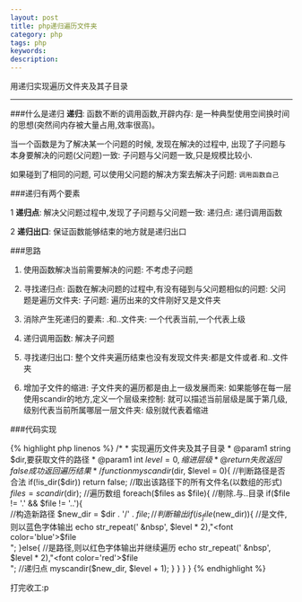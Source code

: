 ```yaml
---
layout: post
title: php递归遍历文件夹
category: php
tags: php
keywords: 
description: 
---
```


用递归实现遍历文件夹及其子目录
***
###什么是递归
**递归**: 函数不断的调用函数,开辟内存: 是一种典型使用空间换时间的思想(突然间内存被大量占用,效率很高)。

当一个函数是为了解决某一个问题的时候, 发现在解决的过程中, 出现了子问题与本身要解决的问题(父问题)一致: 子问题与父问题一致,只是规模比较小.

如果碰到了相同的问题, 可以使用父问题的解决方案去解决子问题: `调用函数自己`

###递归有两个要素

1 **递归点**: 解决父问题过程中,发现了子问题与父问题一致: 递归点: 递归调用函数

2 **递归出口**: 保证函数能够结束的地方就是递归出口

###思路
1. 使用函数解决当前需要解决的问题: 不考虑子问题

2. 寻找递归点: 函数在解决问题的过程中,有没有碰到与父问题相似的问题: 父问题是遍历文件夹: 子问题: 遍历出来的文件刚好又是文件夹
3. 消除产生死递归的要素: .和..文件夹: 一个代表当前,一个代表上级

4. 递归调用函数: 解决子问题

5. 寻找递归出口: 整个文件夹遍历结束也没有发现文件夹:都是文件或者.和..文件夹

6. 增加子文件的缩进: 子文件夹的遍历都是由上一级发展而来: 如果能够在每一层使用scandir的地方,定义一个层级来控制: 就可以描述当前层级是属于第几级,级别代表当前所属哪层一层文件夹: 级别就代表着缩进

###代码实现

{% highlight php linenos %}
	/*
	 * 实现遍历文件夹及其子目录
	 * @param1 string $dir,要获取文件的路径
	 * @param1 int $level=0,缩进层级
	 * @return 失败返回false 成功返回遍历结果
	*/
	function myscandir($dir, $level = 0){
		//判断路径是否合法
		if(!is_dir($dir)) return false;
		//取出该路径下的所有文件名(以数组的形式)
		$files = scandir($dir);
		//遍历数组
		foreach($files as $file){
			//剔除.与..目录
			if($file != '.' && $file != '..'){		
				//构造新路径
				$new_dir = $dir . '/' . $file;
				//判断输出
				if(is_file($new_dir)){
					//是文件,则以蓝色字体输出
					echo str_repeat('&nbsp;&nbsp', $level * 2),"<font color='blue'>$file</font><br/>";
				}else{
					//是路径,则以红色字体输出并继续遍历
					echo str_repeat('&nbsp;&nbsp', $level * 2),"<font color='red'>$file</font><br/>";
					//递归点
					myscandir($new_dir, $level + 1);
				}
			}
		}
	}
{% endhighlight %}

打完收工:p
